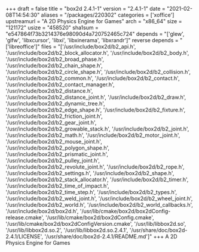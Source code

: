 +++
draft = false
title = "box2d 2.4.1-1"
version = "2.4.1-1"
date = "2021-02-08T14:54:30"
aliases = "/packages/220302"
categories = ['xoffice']
upstreamurl = "A 2D Physics Engine for Games"
arch = "x86_64"
size = "121172"
usize = "458520"
sha1sum = "e547864f73b3214376e98090d4a720752465c724"
depends = "['glew', 'glfw', 'libxcursor', 'libxi', 'libxinerama', 'libxrandr']"
reverse depends = "['libreoffice']"
files = "['/usr/include/box2d/b2_api.h', '/usr/include/box2d/b2_block_allocator.h', '/usr/include/box2d/b2_body.h', '/usr/include/box2d/b2_broad_phase.h', '/usr/include/box2d/b2_chain_shape.h', '/usr/include/box2d/b2_circle_shape.h', '/usr/include/box2d/b2_collision.h', '/usr/include/box2d/b2_common.h', '/usr/include/box2d/b2_contact.h', '/usr/include/box2d/b2_contact_manager.h', '/usr/include/box2d/b2_distance.h', '/usr/include/box2d/b2_distance_joint.h', '/usr/include/box2d/b2_draw.h', '/usr/include/box2d/b2_dynamic_tree.h', '/usr/include/box2d/b2_edge_shape.h', '/usr/include/box2d/b2_fixture.h', '/usr/include/box2d/b2_friction_joint.h', '/usr/include/box2d/b2_gear_joint.h', '/usr/include/box2d/b2_growable_stack.h', '/usr/include/box2d/b2_joint.h', '/usr/include/box2d/b2_math.h', '/usr/include/box2d/b2_motor_joint.h', '/usr/include/box2d/b2_mouse_joint.h', '/usr/include/box2d/b2_polygon_shape.h', '/usr/include/box2d/b2_prismatic_joint.h', '/usr/include/box2d/b2_pulley_joint.h', '/usr/include/box2d/b2_revolute_joint.h', '/usr/include/box2d/b2_rope.h', '/usr/include/box2d/b2_settings.h', '/usr/include/box2d/b2_shape.h', '/usr/include/box2d/b2_stack_allocator.h', '/usr/include/box2d/b2_timer.h', '/usr/include/box2d/b2_time_of_impact.h', '/usr/include/box2d/b2_time_step.h', '/usr/include/box2d/b2_types.h', '/usr/include/box2d/b2_weld_joint.h', '/usr/include/box2d/b2_wheel_joint.h', '/usr/include/box2d/b2_world.h', '/usr/include/box2d/b2_world_callbacks.h', '/usr/include/box2d/box2d.h', '/usr/lib/cmake/box2d/box2dConfig-release.cmake', '/usr/lib/cmake/box2d/box2dConfig.cmake', '/usr/lib/cmake/box2d/box2dConfigVersion.cmake', '/usr/lib/libbox2d.so', '/usr/lib/libbox2d.so.2', '/usr/lib/libbox2d.so.2.4.1', '/usr/share/doc/box2d-2.4.1/LICENSE', '/usr/share/doc/box2d-2.4.1/README.md']"
+++
A 2D Physics Engine for Games